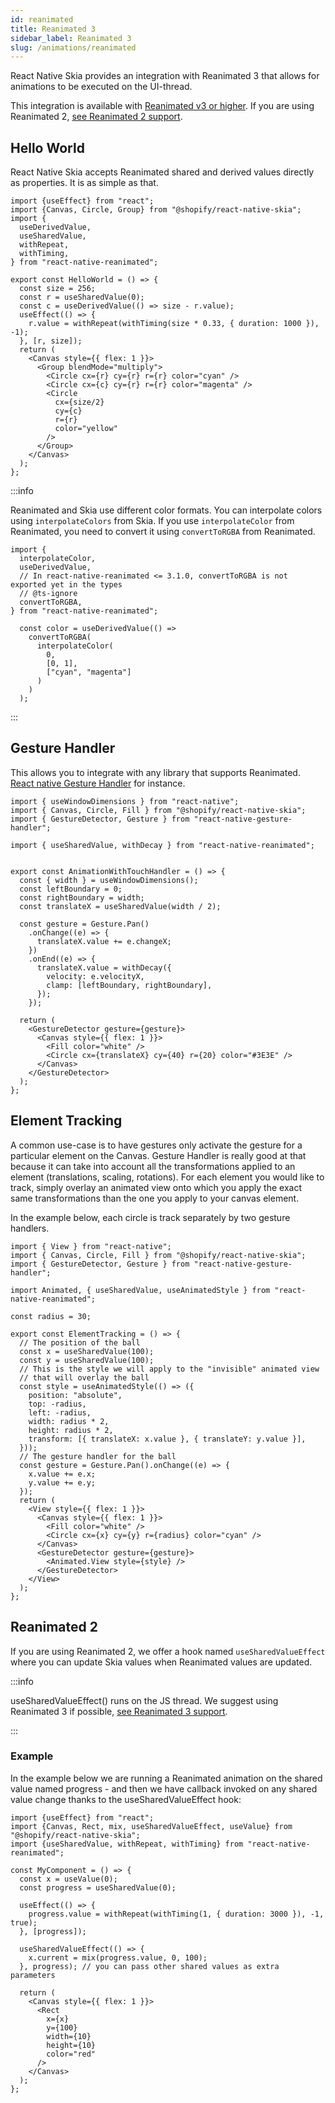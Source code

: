 ```yaml
---
id: reanimated
title: Reanimated 3
sidebar_label: Reanimated 3
slug: /animations/reanimated
---
```


React Native Skia provides an integration with Reanimated 3 that allows for animations
to be executed on the UI-thread. 

This integration is available with [Reanimated v3 or higher](https://docs.swmansion.com/react-native-reanimated/docs/fundamentals/installation). If you are using Reanimated 2, [see Reanimated 2 support](#reanimated-2).

## Hello World

React Native Skia accepts Reanimated shared and derived values directly as properties.
It is as simple as that.

```tsx twoslash
import {useEffect} from "react";
import {Canvas, Circle, Group} from "@shopify/react-native-skia";
import {
  useDerivedValue,
  useSharedValue,
  withRepeat,
  withTiming,
} from "react-native-reanimated";

export const HelloWorld = () => {
  const size = 256;
  const r = useSharedValue(0);
  const c = useDerivedValue(() => size - r.value);
  useEffect(() => {
    r.value = withRepeat(withTiming(size * 0.33, { duration: 1000 }), -1);
  }, [r, size]);
  return (
    <Canvas style={{ flex: 1 }}>
      <Group blendMode="multiply">
        <Circle cx={r} cy={r} r={r} color="cyan" />
        <Circle cx={c} cy={r} r={r} color="magenta" />
        <Circle
          cx={size/2}
          cy={c}
          r={r}
          color="yellow"
        />
      </Group>
    </Canvas>
  );
};
```

:::info

Reanimated and Skia use different color formats. You can interpolate colors using `interpolateColors` from Skia. If you use `interpolateColor` from Reanimated, you need to convert it using `convertToRGBA` from Reanimated.

```tsx twoslash
import {
  interpolateColor,
  useDerivedValue,
  // In react-native-reanimated <= 3.1.0, convertToRGBA is not exported yet in the types
  // @ts-ignore
  convertToRGBA,
} from "react-native-reanimated";

  const color = useDerivedValue(() =>
    convertToRGBA(
      interpolateColor(
        0,
        [0, 1],
        ["cyan", "magenta"]
      )
    )
  );
```

:::

## Gesture Handler

This allows you to integrate with any library that supports Reanimated.
[React native Gesture Handler](https://docs.swmansion.com/react-native-gesture-handler/docs/) for instance.

```tsx twoslash
import { useWindowDimensions } from "react-native";
import { Canvas, Circle, Fill } from "@shopify/react-native-skia";
import { GestureDetector, Gesture } from "react-native-gesture-handler";

import { useSharedValue, withDecay } from "react-native-reanimated";


export const AnimationWithTouchHandler = () => {
  const { width } = useWindowDimensions();
  const leftBoundary = 0;
  const rightBoundary = width;
  const translateX = useSharedValue(width / 2);

  const gesture = Gesture.Pan()
    .onChange((e) => {
      translateX.value += e.changeX;
    })
    .onEnd((e) => {
      translateX.value = withDecay({
        velocity: e.velocityX,
        clamp: [leftBoundary, rightBoundary],
      });
    });

  return (
    <GestureDetector gesture={gesture}>
      <Canvas style={{ flex: 1 }}>
        <Fill color="white" />
        <Circle cx={translateX} cy={40} r={20} color="#3E3E" />
      </Canvas>
    </GestureDetector>
  );
};
```

## Element Tracking

A common use-case is to have gestures only activate the gesture for a particular element on the Canvas.
Gesture Handler is really good at that because it can take into account all the transformations applied to an element (translations, scaling, rotations).
For each element you would like to track, simply overlay an animated view onto which you apply the exact same transformations than the one you apply to your canvas element.

In the example below, each circle is track separately by two gesture handlers.

```tsx
import { View } from "react-native";
import { Canvas, Circle, Fill } from "@shopify/react-native-skia";
import { GestureDetector, Gesture } from "react-native-gesture-handler";

import Animated, { useSharedValue, useAnimatedStyle } from "react-native-reanimated";

const radius = 30;

export const ElementTracking = () => {
  // The position of the ball
  const x = useSharedValue(100);
  const y = useSharedValue(100);
  // This is the style we will apply to the "invisible" animated view
  // that will overlay the ball
  const style = useAnimatedStyle(() => ({
    position: "absolute",
    top: -radius,
    left: -radius,
    width: radius * 2,
    height: radius * 2,
    transform: [{ translateX: x.value }, { translateY: y.value }],
  }));
  // The gesture handler for the ball
  const gesture = Gesture.Pan().onChange((e) => {
    x.value += e.x;
    y.value += e.y;
  });
  return (
    <View style={{ flex: 1 }}>
      <Canvas style={{ flex: 1 }}>
        <Fill color="white" />
        <Circle cx={x} cy={y} r={radius} color="cyan" />
      </Canvas>
      <GestureDetector gesture={gesture}>
        <Animated.View style={style} />
      </GestureDetector>
    </View>
  );
};
```

## Reanimated 2

If you are using Reanimated 2, we offer a hook named `useSharedValueEffect` where you can update Skia values when Reanimated values are updated.

:::info

useSharedValueEffect() runs on the JS thread. We suggest using Reanimated 3 if possible, [see Reanimated 3 support](/docs/animations/reanimated).

:::


### Example

In the example below we are running a Reanimated animation on the shared value named progress - and then we have callback invoked on any shared value change thanks to the useSharedValueEffect hook:

```tsx twoslash
import {useEffect} from "react";
import {Canvas, Rect, mix, useSharedValueEffect, useValue} from "@shopify/react-native-skia";
import {useSharedValue, withRepeat, withTiming} from "react-native-reanimated";

const MyComponent = () => {
  const x = useValue(0);
  const progress = useSharedValue(0);

  useEffect(() => {
    progress.value = withRepeat(withTiming(1, { duration: 3000 }), -1, true);
  }, [progress]);

  useSharedValueEffect(() => {
    x.current = mix(progress.value, 0, 100);
  }, progress); // you can pass other shared values as extra parameters

  return (
    <Canvas style={{ flex: 1 }}>
      <Rect
        x={x}
        y={100}
        width={10}
        height={10}
        color="red"
      />
    </Canvas>
  );
};
```
